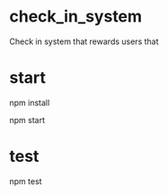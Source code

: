 # check_in_system
Check in system that rewards users that

# start
npm install

npm start

# test
npm test
